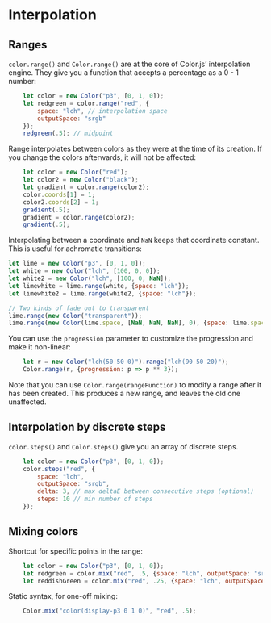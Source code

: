 # Interpolation

## Ranges

`color.range()` and `Color.range()` are at the core of Color.js’ interpolation engine.
They give you a function that accepts a percentage as a 0 - 1 number:

```js
	let color = new Color("p3", [0, 1, 0]);
	let redgreen = color.range("red", {
		space: "lch", // interpolation space
		outputSpace: "srgb"
	});
	redgreen(.5); // midpoint
```

Range interpolates between colors as they were at the time of its creation.
If you change the colors afterwards, it will not be affected:

```js
	let color = new Color("red");
	let color2 = new Color("black");
	let gradient = color.range(color2);
	color.coords[1] = 1;
	color2.coords[2] = 1;
	gradient(.5);
	gradient = color.range(color2);
	gradient(.5);
```

Interpolating between a coordinate and `NaN` keeps that coordinate constant.
This is useful for achromatic transitions:

```js
let lime = new Color("p3", [0, 1, 0]);
let white = new Color("lch", [100, 0, 0]);
let white2 = new Color("lch", [100, 0, NaN]);
let limewhite = lime.range(white, {space: "lch"});
let limewhite2 = lime.range(white2, {space: "lch"});

// Two kinds of fade out to transparent
lime.range(new Color("transparent"));
lime.range(new Color(lime.space, [NaN, NaN, NaN], 0), {space: lime.space});
```

You can use the `progression` parameter to customize the progression and make it non-linear:
```js
	let r = new Color("lch(50 50 0)").range("lch(90 50 20)");
	Color.range(r, {progression: p => p ** 3});
```

Note that you can use `Color.range(rangeFunction)` to modify a range after it has been created.
This produces a new range, and leaves the old one unaffected.

## Interpolation by discrete steps

`color.steps()` and `Color.steps()` give you an array of discrete steps.

```js
	let color = new Color("p3", [0, 1, 0]);
	color.steps("red", {
		space: "lch",
		outputSpace: "srgb",
		delta: 3, // max deltaE between consecutive steps (optional)
		steps: 10 // min number of steps
	});
```

## Mixing colors

Shortcut for specific points in the range:
```js
	let color = new Color("p3", [0, 1, 0]);
	let redgreen = color.mix("red", .5, {space: "lch", outputSpace: "srgb"});
	let reddishGreen = color.mix("red", .25, {space: "lch", outputSpace: "srgb"});
```

Static syntax, for one-off mixing:
```js
	Color.mix("color(display-p3 0 1 0)", "red", .5);
```
